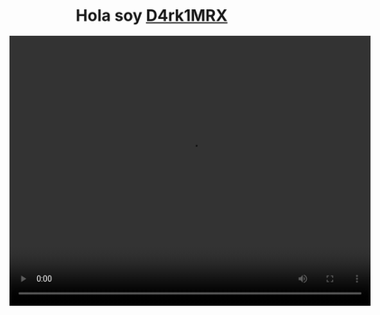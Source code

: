 <div align="center">
  <strong><h1 align="center">Hola soy <a href="">D4rk1MRX</a></h1></b></strong>
</div>

<video width="640" height="480" controls>
      <source src="https://imgur.com/2dQiMwr"type="video/mp4">
</video>

